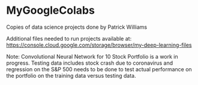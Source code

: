 # MyGoogleColabs
Copies of data science projects done by Patrick Williams

Additional files needed to run projects available at: https://console.cloud.google.com/storage/browser/my-deep-learning-files

Note:
Convolutional Neural Network for 10 Stock Portfolio is a work in progress. Testing data includes stock crash due to coronavirus and regression on the S&P 500 needs to be done to test actual performance on the portfolio on the training data versus testing data.
